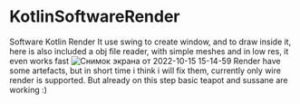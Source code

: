 # KotlinSoftwareRender
Software Kotlin Render
It use swing to create window, and to draw inside it, here is also included a obj file reader, with simple meshes and in low res, it even works fast
![Снимок экрана от 2022-10-15 15-14-59](https://user-images.githubusercontent.com/48290199/195985962-bf6c9eac-f9cd-42ad-9b1d-d2f8a61bf27c.png)
Render have some artefacts, but in short time i think i will fix them, currently only wire render is supported. But already on this step basic teapot and sussane are working :)
